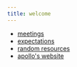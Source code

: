 ```yaml
---
title: welcome
---
```

* [meetings](meetings.md)
* [expectations](expectations.md)
* [random resources](resources.md)
* [apollo's website](apollo/index.html)
